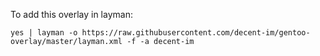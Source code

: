 To add this overlay in layman:

```
yes | layman -o https://raw.githubusercontent.com/decent-im/gentoo-overlay/master/layman.xml -f -a decent-im
```
